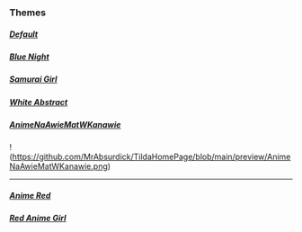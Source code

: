 ### Themes 

##### [Default](https://mrabsurdick.github.io/TildaHomePage/?putTheme=%7B%22transition%22%3A%22200ms%22%2C%22color_bg_first%22%3A%22%23222831CC%22%2C%22color_bg_second%22%3A%22%23393E46CC%22%2C%22color_fg_title%22%3A%22%23FFD369%22%2C%22color_fg_subtitle%22%3A%22%23e66832%22%2C%22color_fg_text%22%3A%22%23DDD%22%2C%22color_fg_subtext%22%3A%22%239BA4B5%22%2C%22border_radius%22%3A%224px%22%2C%22bookmark_icons%22%3A%22block%22%2C%22background_image%22%3A%22https%3A%2F%2Fc1.wallpaperflare.com%2Fpath%2F427%2F745%2F192%2Fnotebook-natural-laptop-macbook-497500668a927f46aa19fafb668d8702.jpg%22%2C%22background_blur%22%3A%224px%22%2C%22panel_blur%22%3A%2215px%22%7D)

##### [Blue Night](https://mrabsurdick.github.io/TildaHomePage/?putTheme=%7B%22transition%22%3A%22200ms%22%2C%22color_bg_first%22%3A%22%23000711CC%22%2C%22color_bg_second%22%3A%22%231d2d3cCC%22%2C%22color_fg_title%22%3A%22%230072be%22%2C%22color_fg_subtitle%22%3A%22%2359afc9%22%2C%22color_fg_text%22%3A%22%23DDD%22%2C%22color_fg_subtext%22%3A%22%239BA4B5%22%2C%22border_radius%22%3A%224px%22%2C%22bookmark_icons%22%3A%22block%22%2C%22background_image%22%3A%22https%3A%2F%2Fr4.wallpaperflare.com%2Fwallpaper%2F840%2F954%2F346%2Fdark-night-rain-car-wallpaper-5910185df11a5dab8687287f8041768d.jpg%22%2C%22background_blur%22%3A%224px%22%2C%22panel_blur%22%3A%2215px%22%7D)


##### [Samurai Girl](https://mrabsurdick.github.io/TildaHomePage/?putTheme=%7B%22transition%22%3A%22200ms%22%2C%22color_bg_first%22%3A%22%231c1c1dAA%22%2C%22color_bg_second%22%3A%22%231a1c1aCC%22%2C%22color_fg_title%22%3A%22%23bc4c1f%22%2C%22color_fg_subtitle%22%3A%22%23769b6a%22%2C%22color_fg_text%22%3A%22%23DDD%22%2C%22color_fg_subtext%22%3A%22%23d8e2ad%22%2C%22border_radius%22%3A%224px%22%2C%22bookmark_icons%22%3A%22block%22%2C%22background_image%22%3A%22https%3A%2F%2Fr4.wallpaperflare.com%2Fwallpaper%2F885%2F751%2F661%2Frain-artwork-women-earring-wallpaper-9b06dcbde3413ff955041b099dec4cf0.jpg%22%2C%22background_blur%22%3A%220px%22%2C%22panel_blur%22%3A%2210px%22%7D)

##### [White Abstract](https://mrabsurdick.github.io/TildaHomePage/?putTheme=%7B%22transition%22%3A%22200ms%22%2C%22color_bg_first%22%3A%22%23abbfbf99%22%2C%22color_bg_second%22%3A%22%23abbfbfCC%22%2C%22color_fg_title%22%3A%22%230c2525%22%2C%22color_fg_subtitle%22%3A%22%232a2a2a%22%2C%22color_fg_text%22%3A%22%23DDD%22%2C%22color_fg_subtext%22%3A%22%233c3f41%22%2C%22border_radius%22%3A%224px%22%2C%22bookmark_icons%22%3A%22block%22%2C%22background_image%22%3A%22https%3A%2F%2Fr4.wallpaperflare.com%2Fwallpaper%2F177%2F182%2F521%2Fabstract-fantasy-art-simple-background-digital-art-wallpaper-d9d0286d31aa1d4b96a7785f9041168d.jpg%22%2C%22background_blur%22%3A%224px%22%2C%22panel_blur%22%3A%2215px%22%7D)

##### [AnimeNaAwieMatWKanawie](https://mrabsurdick.github.io/TildaHomePage/?putTheme=%7B%22transition%22%3A%22200ms%22%2C%22color_bg_first%22%3A%22%23202125CC%22%2C%22color_bg_second%22%3A%22%231f2023AA%22%2C%22color_fg_title%22%3A%22%23ec8490%22%2C%22color_fg_subtitle%22%3A%22%2380cbdc%22%2C%22color_fg_text%22%3A%22%23DDD%22%2C%22color_fg_subtext%22%3A%22%238c98aa%22%2C%22border_radius%22%3A%224px%22%2C%22bookmark_icons%22%3A%22block%22%2C%22background_image%22%3A%22https%3A%2F%2Fr4.wallpaperflare.com%2Fwallpaper%2F260%2F374%2F410%2Fanime-comic-art-anime-girls-collage-animal-ears-hd-wallpaper-f9e0e84d91da5d5b26d748ef5051663d.jpg%22%2C%22background_blur%22%3A%220px%22%2C%22panel_blur%22%3A%2215px%22%7D)
!(https://github.com/MrAbsurdick/TildaHomePage/blob/main/preview/AnimeNaAwieMatWKanawie.png)

---

##### [Anime Red](https://mrabsurdick.github.io/TildaHomePage/?putTheme=%7B%22transition%22%3A%22200ms%22%2C%22color_bg_first%22%3A%22%23202125CC%22%2C%22color_bg_second%22%3A%22%231f2023AA%22%2C%22color_fg_title%22%3A%22%23d34e58%22%2C%22color_fg_subtitle%22%3A%22%2360a1c0%22%2C%22color_fg_text%22%3A%22%23DDD%22%2C%22color_fg_subtext%22%3A%22%238c98aa%22%2C%22border_radius%22%3A%222px%22%2C%22bookmark_icons%22%3A%22block%22%2C%22background_image%22%3A%22https%3A%2F%2Fr4.wallpaperflare.com%2Fwallpaper%2F295%2F163%2F719%2Fanime-anime-boys-picture-in-picture-kimetsu-no-yaiba-kamado-tanjir%25C5%258D-hd-wallpaper-98d60d28a000bc78c0cc410e6852f44a.jpg%22%2C%22background_blur%22%3A%220px%22%2C%22panel_blur%22%3A%2215px%22%7D)

##### [Red Anime Girl](https://mrabsurdick.github.io/TildaHomePage/?putTheme=%7B%22transition%22%3A%22200ms%22%2C%22color_bg_first%22%3A%22%23202125AA%22%2C%22color_bg_second%22%3A%22%231f2023AA%22%2C%22color_fg_title%22%3A%22%23d34e58%22%2C%22color_fg_subtitle%22%3A%22%23009592%22%2C%22color_fg_text%22%3A%22%23DDD%22%2C%22color_fg_subtext%22%3A%22%23bed4cd%22%2C%22border_radius%22%3A%228px%22%2C%22bookmark_icons%22%3A%22block%22%2C%22background_image%22%3A%22https%3A%2F%2Fw.wallhaven.cc%2Ffull%2Fyx%2Fwallhaven-yxk8wl.jpg%22%2C%22background_blur%22%3A%220px%22%2C%22panel_blur%22%3A%2215px%22%7D)
